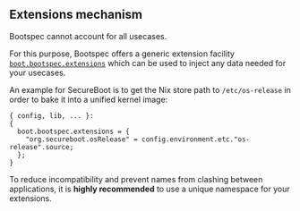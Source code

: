 ## Extensions mechanism

Bootspec cannot account for all usecases.

For this purpose, Bootspec offers a generic extension facility [`boot.bootspec.extensions`](options.html#opt-boot.bootspec.extensions) which can be used to inject any data needed for your usecases.

An example for SecureBoot is to get the Nix store path to `/etc/os-release` in order to bake it into a unified kernel image:

```programlisting
{ config, lib, ... }:
{
  boot.bootspec.extensions = {
    "org.secureboot.osRelease" = config.environment.etc."os-release".source;
  };
}
```

To reduce incompatibility and prevent names from clashing between applications, it is **highly recommended** to use a unique namespace for your extensions.
